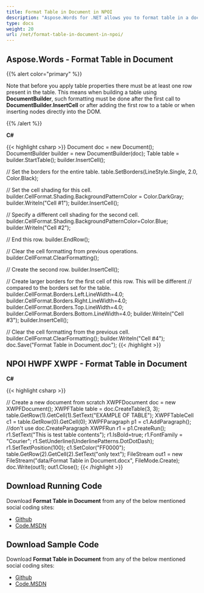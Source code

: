 ```yaml
---
title: Format Table in Document in NPOI
description: "Aspose.Words for .NET allows you to format table in a document easily and fast instead of using NPOI."
type: docs
weight: 20
url: /net/format-table-in-document-in-npoi/
---
```


## Aspose.Words - Format Table in Document

{{% alert color="primary" %}} 

Note that before you apply table properties there must be at least one row present in the table. This means when building a table using **DocumentBuilder**, such formatting must be done after the first call to **DocumentBuilder.InsertCell** or after adding the first row to a table or when inserting nodes directly into the DOM.

{{% /alert %}} 

**C#**

{{< highlight csharp >}}
  Document doc = new Document();
  DocumentBuilder builder = new DocumentBuilder(doc);
  Table table = builder.StartTable();
  builder.InsertCell();

  // Set the borders for the entire table.
  table.SetBorders(LineStyle.Single, 2.0, Color.Black);

  // Set the cell shading for this cell.
  builder.CellFormat.Shading.BackgroundPatternColor = Color.DarkGray;
  builder.Writeln("Cell #1");
  builder.InsertCell();

  // Specify a different cell shading for the second cell.
  builder.CellFormat.Shading.BackgroundPatternColor=Color.Blue;
  builder.Writeln("Cell #2");

  // End this row.
  builder.EndRow();

  // Clear the cell formatting from previous operations.
  builder.CellFormat.ClearFormatting();

  // Create the second row.
  builder.InsertCell();

  // Create larger borders for the first cell of this row. This will be different
  // compared to the borders set for the table.
  builder.CellFormat.Borders.Left.LineWidth=4.0;
  builder.CellFormat.Borders.Right.LineWidth=4.0;
  builder.CellFormat.Borders.Top.LineWidth=4.0;
  builder.CellFormat.Borders.Bottom.LineWidth=4.0;
  builder.Writeln("Cell #3");
  builder.InsertCell();

  // Clear the cell formatting from the previous cell.
  builder.CellFormat.ClearFormatting();
  builder.Writeln("Cell #4");
  doc.Save("Format Table in Document.doc");
{{< /highlight >}}

## NPOI HWPF XWPF - Format Table in Document

**C#**

{{< highlight csharp >}}

  // Create a new document from scratch
  XWPFDocument doc = new XWPFDocument();
  XWPFTable table = doc.CreateTable(3, 3);
  table.GetRow(1).GetCell(1).SetText("EXAMPLE OF TABLE");
  XWPFTableCell c1 = table.GetRow(0).GetCell(0);
  XWPFParagraph p1 = c1.AddParagraph();   //don't use doc.CreateParagraph
  XWPFRun r1 = p1.CreateRun();
  r1.SetText("This is test table contents");
  r1.IsBold=true;
  r1.FontFamily = "Courier";
  r1.SetUnderline(UnderlinePatterns.DotDotDash);
  r1.SetTextPosition(100);
  c1.SetColor("FF0000");
  table.GetRow(2).GetCell(2).SetText("only text");
  FileStream out1 = new FileStream("data/Format Table in Document.docx", FileMode.Create);
  doc.Write(out1);
  out1.Close();
{{< /highlight >}}

## Download Running Code

Download **Format Table in Document** from any of the below mentioned social coding sites:

- [Github](https://github.com/aspose-words/Aspose.Words-for-.NET/tree/master/Plugins/NPOI/Aspose.Words%20Vs%20NPOI%20HWPF%20and%20XWPF%20v1.1/Format%20Table%20in%20Document)
- [Code.MSDN](https://code.msdn.microsoft.com/AsposeWords-vs-NPOI-HWPF-1ac73164/view/SourceCode#content)

## Download Sample Code

Download **Format Table in Document** from any of the below mentioned social coding sites:

- [Github](https://github.com/aspose-words/Aspose.Words-for-.NET/releases/tag/AsposeWordsVsNPOIHWPFandXWPF1.1)
- [Code.MSDN](https://code.msdn.microsoft.com/AsposeWords-vs-NPOI-HWPF-1ac73164/view/SourceCode#content)
